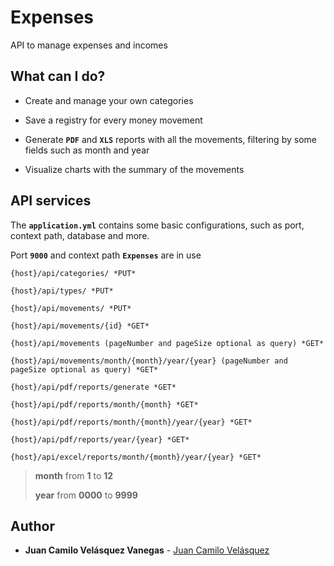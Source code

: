 # Expenses

API to manage expenses and incomes

## What can I do?

* Create and manage your own categories

* Save a registry for every money movement

* Generate **`PDF`** and **`XLS`** reports with all the movements, filtering by some fields such as month and year

* Visualize charts with the summary of the movements

## API services

The **`application.yml`** contains some basic configurations, such as port, context path, database and more.

Port **`9000`** and context path **`Expenses`** are in use

```
{host}/api/categories/ *PUT*
```

```
{host}/api/types/ *PUT*
```

```
{host}/api/movements/ *PUT*
```

```
{host}/api/movements/{id} *GET*
```

```
{host}/api/movements (pageNumber and pageSize optional as query) *GET*
```

```
{host}/api/movements/month/{month}/year/{year} (pageNumber and pageSize optional as query) *GET*
```

```
{host}/api/pdf/reports/generate *GET*
```

```
{host}/api/pdf/reports/month/{month} *GET*
```

```
{host}/api/pdf/reports/month/{month}/year/{year} *GET*
```

```
{host}/api/pdf/reports/year/{year} *GET*
```

```
{host}/api/excel/reports/month/{month}/year/{year} *GET*
```

> **month** from **1** to **12**
>
> **year** from **0000** to **9999**

## Author

* **Juan Camilo Velásquez Vanegas** - [Juan Camilo Velásquez](https://github.com/pillowslept)